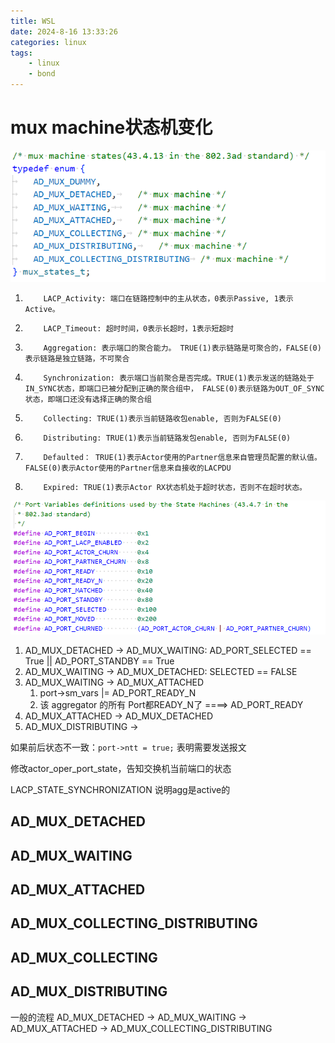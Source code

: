 ```yaml
---
title: WSL
date: 2024-8-16 13:33:26
categories: linux
tags:
    - linux
    - bond
---
```


# mux machine状态机变化

![mux_machine](https://raw.githubusercontent.com/Gjorn4389/Gjorn4389.github.io/source/images/bond_3ad_mux_machine.png)


1)         LACP_Activity: 端口在链路控制中的主从状态，0表示Passive, 1表示Active。

2)         LACP_Timeout: 超时时间，0表示长超时，1表示短超时

3)         Aggregation: 表示端口的聚合能力。 TRUE(1)表示链路是可聚合的，FALSE(0)表示链路是独立链路，不可聚合

4)         Synchronization: 表示端口当前聚合是否完成。TRUE(1)表示发送的链路处于IN_SYNC状态，即端口已被分配到正确的聚合组中， FALSE(0)表示链路为OUT_OF_SYNC状态，即端口还没有选择正确的聚合组

5)         Collecting: TRUE(1)表示当前链路收包enable, 否则为FALSE(0)

6)         Distributing: TRUE(1)表示当前链路发包enable, 否则为FALSE(0)

7)         Defaulted： TRUE(1)表示Actor使用的Partner信息来自管理员配置的默认值。FALSE(0)表示Actor使用的Partner信息来自接收的LACPDU

8)         Expired: TRUE(1)表示Actor RX状态机处于超时状态，否则不在超时状态。

![port_variables_definition](https://raw.githubusercontent.com/Gjorn4389/Gjorn4389.github.io/source/images/bond_3ad_port_valiables_def.png)


1. AD_MUX_DETACHED -> AD_MUX_WAITING: AD_PORT_SELECTED == True || AD_PORT_STANDBY == True
2. AD_MUX_WAITING -> AD_MUX_DETACHED: SELECTED == FALSE
3. AD_MUX_WAITING -> AD_MUX_ATTACHED
    1. port->sm_vars |= AD_PORT_READY_N
    2. 该 aggregator 的所有 Port都READY_N了  ====> AD_PORT_READY
4. AD_MUX_ATTACHED -> AD_MUX_DETACHED
5. AD_MUX_DISTRIBUTING ->


如果前后状态不一致：`port->ntt = true;`  表明需要发送报文

修改actor_oper_port_state，告知交换机当前端口的状态


LACP_STATE_SYNCHRONIZATION    说明agg是active的

## AD_MUX_DETACHED

## AD_MUX_WAITING

## AD_MUX_ATTACHED

## AD_MUX_COLLECTING_DISTRIBUTING

## AD_MUX_COLLECTING

## AD_MUX_DISTRIBUTING



一般的流程
AD_MUX_DETACHED  ->  AD_MUX_WAITING   -> AD_MUX_ATTACHED  -> AD_MUX_COLLECTING_DISTRIBUTING